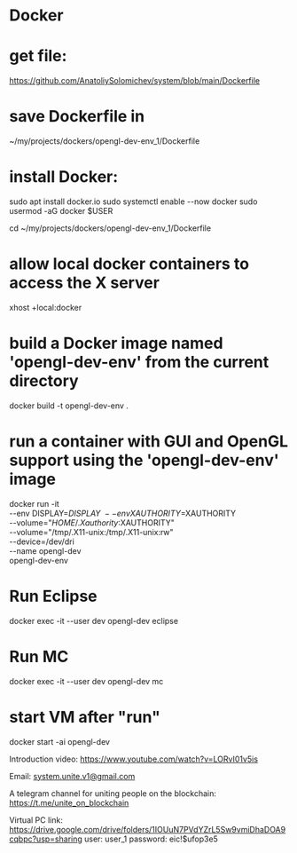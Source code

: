 # Docker

# get file:
https://github.com/AnatoliySolomichev/system/blob/main/Dockerfile

# save Dockerfile in 
~/my/projects/dockers/opengl-dev-env_1/Dockerfile

# install Docker:
sudo apt install docker.io
sudo systemctl enable --now docker
sudo usermod -aG docker $USER

cd ~/my/projects/dockers/opengl-dev-env_1/Dockerfile

# allow local docker containers to access the X server
xhost +local:docker

# build a Docker image named 'opengl-dev-env' from the current directory
docker build -t opengl-dev-env .

# run a container with GUI and OpenGL support using the 'opengl-dev-env' image
docker run -it \
  --env DISPLAY=$DISPLAY \
  --env XAUTHORITY=$XAUTHORITY \
  --volume="$HOME/.Xauthority:$XAUTHORITY" \
  --volume="/tmp/.X11-unix:/tmp/.X11-unix:rw" \
  --device=/dev/dri \
  --name opengl-dev \
  opengl-dev-env

# Run Eclipse
docker exec -it --user dev opengl-dev eclipse

# Run MC
docker exec -it --user dev opengl-dev mc

# start VM after "run"
docker start -ai opengl-dev

Introduction video:
https://www.youtube.com/watch?v=LORvI01v5is

Email:
system.unite.v1@gmail.com

A telegram channel for uniting people on the blockchain:
https://t.me/unite_on_blockchain

Virtual PC link:
https://drive.google.com/drive/folders/1IOUuN7PVdYZrL5Sw9vmiDhaDOA9cqbpc?usp=sharing
user: user_1
password: eic!$ufop3e5
